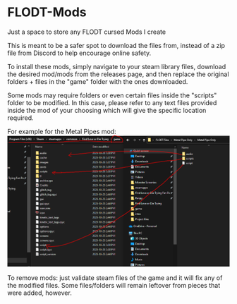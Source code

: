 # FLODT-Mods
Just a space to store any FLODT cursed Mods I create

This is meant to be a safer spot to download the files from, instead of a zip file from Discord to help encourage online safety. 

To install these mods, simply navigate to your steam library files, download the desired mod/mods from the releases page, and then replace the original folders + files in the "game" folder with the ones downloaded.

Some mods may require folders or even certain files inside the "scripts" folder to be modified.
In this case, please refer to any text files provided inside the mod of your choosing which will give the specific location required. 

For example for the Metal Pipes mod:
![Alt text](bruh.png)

To remove mods: just validate steam files of the game and it will fix any of the modified files. Some files/folders will remain leftover from pieces that were added, however. 
